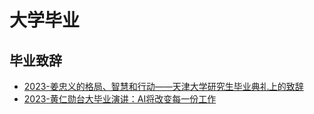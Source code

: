 <!---
markmeta_author: 斜风
markmeta_date: 2023-06-31
markmeta_title: 大学毕业
markmeta_categories: 教育
markmeta_tags: 大学,毕业
-->

# 大学毕业

## 毕业致辞

- [2023-姜忠义的格局、智慧和行动——天津大学研究生毕业典礼上的致辞](https://blog.sciencenet.cn/blog-299-1392862.html)
- [2023-黄仁勋台大毕业演讲：AI将改变每一份工作](https://baijiahao.baidu.com/s?id=1767242466536784846)

